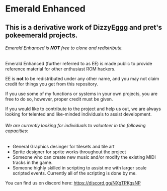 # Emerald Enhanced


## This is a derivative work of DizzyEggg and pret's pokeemerald projects.



###### Emerald Enhanced is **NOT** free to clone and redistribute. 

Emerald Enhanced (further referred to as EE) is made public to provide reference material for other enthusiast ROM hackers.

EE is **not** to be redistributed under any other name, and you may not claim credit for things you get from this repository.

If you use some of my functions or systems in your own projects, you are free to do so, however, proper credit must be given.

If you would like to contribute to the project and help us out, we are always looking for telented and like-minded individuals to assist development.

###### We are currently looking for individuals to volunteer in the following capacities:
* General Graphics desinger for tilesets and tile art
* Sprite designer for sprite works throughout the project
* Someone who can create new music and/or modify the existing MIDI tracks in the game.
* Someone highly skilled in scripting to assist me with larger scale scripted events. Currently all of the scripting is done by me.

You can find us on discord here:
https://discord.gg/NXgTPKgsNP

